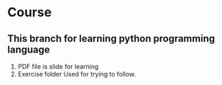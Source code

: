 # Course

## This branch for learning python programming language

1. PDF file is slide for learning
2. Exercise folder Used for trying to follow.
